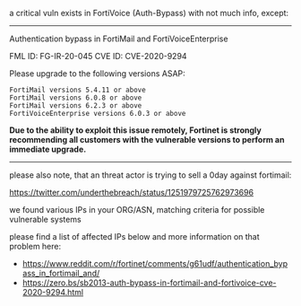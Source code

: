 

a critical vuln exists in FortiVoice
(Auth-Bypass) with not much info, except:

------------------------------------------------------------------

Authentication bypass in FortiMail and FortiVoiceEnterprise

FML ID: FG-IR-20-045
CVE ID: CVE-2020-9294

Please upgrade to the following versions ASAP:

    FortiMail versions 5.4.11 or above
    FortiMail versions 6.0.8 or above
    FortiMail versions 6.2.3 or above
    FortiVoiceEnterprise versions 6.0.3 or above

**Due to the ability to exploit this issue remotely, Fortinet is strongly recommending all customers with the vulnerable versions to perform an immediate upgrade.**

------------------------------------------------------------------

please also note, that an threat actor is trying to sell a 0day
against fortimail:

https://twitter.com/underthebreach/status/1251979725762973696



we found various IPs in your ORG/ASN,
matching criteria for possible vulnerable systems

please find a list of affected IPs below
and more information on that problem here:

- https://www.reddit.com/r/fortinet/comments/g61udf/authentication_bypass_in_fortimail_and/
- https://zero.bs/sb2013-auth-bypass-in-fortimail-and-fortivoice-cve-2020-9294.html
